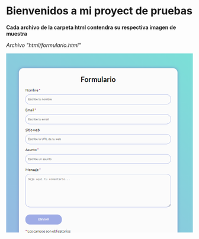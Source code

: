 # Bienvenidos a mi proyect de pruebas

**Cada archivo de la carpeta html contendra su respectiva imagen de muestra**

*Archivo "html/formulario.html"*

![captura de pantalla de la evidencia del archivo html/index.html.](img/ejercicios/img1.png)
